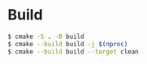 # Build
```sh
$ cmake -S . -B build
$ cmake --build build -j $(nproc)
$ cmake --build build --target clean
```
